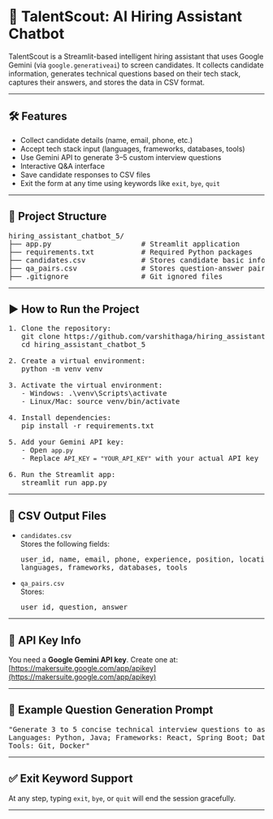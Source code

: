 # 🤖 TalentScout: AI Hiring Assistant Chatbot

TalentScout is a Streamlit-based intelligent hiring assistant that uses Google Gemini (via `google.generativeai`) to screen candidates. It collects candidate information, generates technical questions based on their tech stack, captures their answers, and stores the data in CSV format.

---

## 🛠️ Features

- Collect candidate details (name, email, phone, etc.)
- Accept tech stack input (languages, frameworks, databases, tools)
- Use Gemini API to generate 3–5 custom interview questions
- Interactive Q&A interface
- Save candidate responses to CSV files
- Exit the form at any time using keywords like `exit`, `bye`, `quit`

---

## 📁 Project Structure

<pre>
hiring_assistant_chatbot_5/
├── app.py                     # Streamlit application
├── requirements.txt           # Required Python packages
├── candidates.csv             # Stores candidate basic information
├── qa_pairs.csv               # Stores question-answer pairs
├── .gitignore                 # Git ignored files
</pre>

---

## ▶️ How to Run the Project

<pre>
1. Clone the repository:
   git clone https://github.com/varshithaga/hiring_assistant_chatbot_5.git
   cd hiring_assistant_chatbot_5

2. Create a virtual environment:
   python -m venv venv

3. Activate the virtual environment:
   - Windows: .\venv\Scripts\activate
   - Linux/Mac: source venv/bin/activate

4. Install dependencies:
   pip install -r requirements.txt

5. Add your Gemini API key:
   - Open <code>app.py</code>
   - Replace <code>API_KEY = "YOUR_API_KEY"</code> with your actual API key

6. Run the Streamlit app:
   streamlit run app.py
</pre>

---

## 💾 CSV Output Files

- <code>candidates.csv</code><br>
  Stores the following fields:
  <pre>
  user_id, name, email, phone, experience, position, location,
  languages, frameworks, databases, tools
  </pre>

- <code>qa_pairs.csv</code><br>
  Stores:
  <pre>
  user_id, question, answer
  </pre>

---

## 🔐 API Key Info

You need a **Google Gemini API key**. Create one at:
[https://makersuite.google.com/app/apikey](https://makersuite.google.com/app/apikey)

---

## 📌 Example Question Generation Prompt

<pre>
"Generate 3 to 5 concise technical interview questions to assess skills in:
Languages: Python, Java; Frameworks: React, Spring Boot; Databases: MySQL;
Tools: Git, Docker"
</pre>

---

## ✅ Exit Keyword Support

At any step, typing `exit`, `bye`, or `quit` will end the session gracefully.

---
